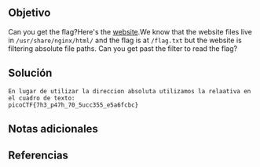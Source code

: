 ## Objetivo
Can you get the flag?Here's the [website](http://saturn.picoctf.net:55793/).We know that the website files live in `/usr/share/nginx/html/` and the flag is at `/flag.txt` but the website is filtering absolute file paths. Can you get past the filter to read the flag?
## Solución
```
En lugar de utilizar la direccion absoluta utilizamos la relaativa en el cuadro de texto:
picoCTF{7h3_p47h_70_5ucc355_e5a6fcbc}
```
## Notas adicionales
## Referencias